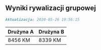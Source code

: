 ## Wyniki rywalizacji grupowej

```markdown
Aktualizacja: 2020-05-26 19:56:15
```

Drużyna A | Drużyna B
------------ | -------------
 8456 KM | 8339 KM